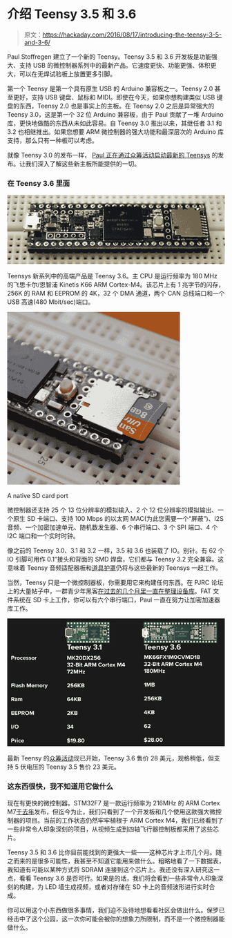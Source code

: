 # 介绍 Teensy 3.5 和 3.6

> 原文：<https://hackaday.com/2016/08/17/introducing-the-teensy-3-5-and-3-6/>

Paul Stoffregen 建立了一个新的 Teensy。Teensy 3.5 和 3.6 开发板是功能强大、支持 USB 的微控制器系列中的最新产品。它速度更快、功能更强、体积更大，可以在无焊试验板上放置更多引脚。

第一个 Teensy 是第一个具有原生 USB 的 Arduino 兼容板之一。Teensy 2.0 甚至更好，支持 USB 键盘、鼠标和 MIDI。即使在今天，如果你想构建类似 USB 键盘的东西，Teensy 2.0 也是事实上的主板。在 Teensy 2.0 之后是异常强大的 Teensy 3.0，这是第一个 32 位 Arduino 兼容板，由于 Paul 贡献了一堆 Arduino 库，更快地做酷的东西从未如此容易。自 Teensy 3.0 推出以来，其继任者 3.1 和 3.2 也相继推出。如果您想要 ARM 微控制器的强大功能和最深层次的 Arduino 库支持，那么只有一种板可以考虑。

就像 Teensy 3.0 的发布一样， [Paul 正在通过众筹活动启动最新的 Teensys](https://www.kickstarter.com/projects/paulstoffregen/508891821) 的发布。让我们深入了解这些新主板所能提供的一切。

### 在 Teensy 3.6 里面

![A native SD card port](img/5772a411c576eb9ac1f944b37f12e48f.png)

Teensys 新系列中的高端产品是 Teensy 3.6。主 CPU 是运行频率为 180 MHz 的飞思卡尔/恩智浦 Kinetis K66 ARM Cortex-M4。该芯片上有 1 兆字节的闪存，256K 的 RAM 和 EEPROM 的 4K，32 个 DMA 通道，两个 CAN 总线端口和一个 USB 高速(480 Mbit/sec)端口。

![A native SD card port](img/1f1b1176b31dead57aec144721dafb65.png)

A native SD card port

微控制器还支持 25 个 13 位分辨率的模拟输入、2 个 12 位分辨率的模拟输出、一个原生 SD 卡端口、支持 100 Mbps 的以太网 MAC(为此您需要一个“屏蔽”)、I2S 音频、一个加密加速单元、随机数发生器、6 个串行端口、3 个 SPI 端口、4 个 I2C 端口和一个实时时钟。

像之前的 Teensy 3.0、3.1 和 3.2 一样，3.5 和 3.6 也装载了 IO。别针。有 62 个 IO 引脚可用作 0.1”接头和背面的 SMD 焊盘，它们都与 Teensy 3.2 完全兼容。这意味着 Teensy 音频适配器板和[道具护罩](http://hackaday.com/2016/03/29/teensy-gets-a-prop-shield/)仍将与这些最新的 Teensys 一起工作。

当然，Teensy 只是一个微控制器板，你需要用它来构建任何东西。在 PJRC 论坛上的大量帖子中，一群青少年黑客[在过去的几个月里一直在整理设备库](https://forum.pjrc.com/threads/34808-K66-Beta-Test?p=106266&viewfull=1#post106266)。FAT 文件系统在 SD 卡上工作，你可以有六个串行端口，Paul 一直在努力让加密加速器库工作。

[![SpecSheet](img/5fa7561bc5076377f53d986842407183.png)](https://hackaday.com/wp-content/uploads/2016/08/specsheet.png)

最新 Teensy 的[众筹活动](https://www.kickstarter.com/projects/paulstoffregen/508891821)现已开始，Teensy 3.6 售价 28 美元，规格稍低，但支持 5 伏电压的 Teensy 3.5 售价 23 美元。

### 这东西很快，我不知道用它做什么

现在有更快的微控制器。STM32F7 是一款运行频率为 216MHz 的 ARM Cortex M7[于去年](http://hackaday.com/2015/06/26/new-part-day-stm32f7-an-arm-cortex-m7)发布，但迄今为止，我们只看到了一个开发板和几个使用这款强大微控制器的项目。当前的工作状态仍然牢牢植根于 ARM Cortex M4，我们已经看到了一些非常令人印象深刻的项目，从视频生成到四轴飞行器控制板都采用了这些芯片。

Teensy 3.5 和 3.6 比你目前能找到的更强大一些——这种芯片才上市几个月。随之而来的是很多可能性，我甚至不知道它能用来做什么。粗略地看了一下数据表，我知道有可能以某种方式将 SDRAM 连接到这个芯片上。我还没有深入研究这一点，看看 Teensy 3.6 是否可行。如果是的话，我们将会看到一些非常令人印象深刻的构建，为 LED 墙生成视频，或者对存储在 SD 卡上的音频波形进行实时合成。

你可以用这个小东西做很多事情，我们迫不及待地想看看社区会做出什么。保罗已经击中了这个公园，这一次你可能会被你的想象力所限制，而不是一个微控制器能做什么。